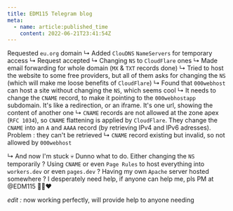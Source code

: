 ```yaml
---
title: EDM115 Telegram blog
meta:
  - name: article:published_time
    content: 2022-06-21T23:41:54Z
---
```


Requested `eu.org` domain
↳ Added `ClouDNS` `NameServers` for temporary access
↳ Request accepted
↳ Changing `NS` to `CloudFlare` ones
↳ Made email forwarding for whole domain (`MX` & `TXT` records done)
↳ Tried to host the website to some free providers, but all of them asks for changing the `NS` (which will make me loose benefits of `CloudFlare`)
↳ Found that `000webhost` can host a site without changing the `NS`, which seems cool
↳ It needs to change the `CNAME` record, to make it pointing to the `000webhostapp` subdomain. It's like a redirection, or an iframe. It's one url, showing the content of another one
↳ `CNAME` records are not allowed at the zone apex (`RFC 1034`), so `CNAME` flattening is applied by `CloudFlare`. They change the `CNAME` into an `A` and `AAAA` record (by retrieving IPv4 and IPv6 adresses). Problem : they can't be retrieved
↳ `CNAME` record existing but invalid, so not allowed by `000webhost`

↳ And now I'm stuck 💀 Dunno what to do. Either changing the `NS` temporarily ? Using `CNAME` or even `Page Rules` to host everything into `workers.dev` or even `pages.dev` ? Having my own `Apache` server hosted somewhere ?
I desperately need help, if anyone can help me, pls PM at @EDM115 🛐🥺❤️

*edit :* now working perfectly, will provide help to anyone needing
